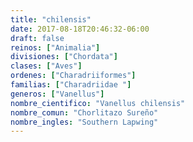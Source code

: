 ```yaml
---
title: "chilensis"
date: 2017-08-18T20:46:32-06:00
draft: false
reinos: ["Animalia"]
divisiones: ["Chordata"]
clases: ["Aves"]
ordenes: ["Charadriiformes"]
familias: ["Charadriidae "]
generos: ["Vanellus"]
nombre_cientifico: "Vanellus chilensis"
nombre_comun: "Chorlitazo Sureño"
nombre_ingles: "Southern Lapwing"
---
```

